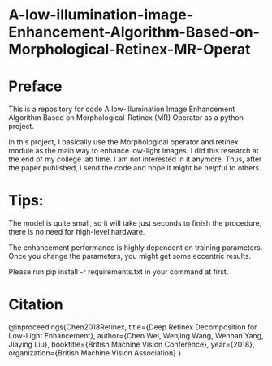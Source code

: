# A-low-illumination-image-Enhancement-Algorithm-Based-on-Morphological-Retinex-MR-Operat
# Preface
This is a repository for code A low-illumination Image Enhancement Algorithm Based on Morphological-Retinex
(MR) Operator as a python project.

In this project, I basically use the Morphological operator and retinex module as the main way to enhance low-light images.
I did this research at the end of my college lab time. I am not interested in it anymore. Thus, after the paper published, I send the code and hope it might be helpful to others.

# Tips:
The model is quite small, so it will take just seconds to finish the procedure, there is no need for high-level hardware.

The enhancement performance is highly dependent on training parameters. Once you change the parameters, you might get some eccentric results.

Please run pip install -r requirements.txt in your command at first.


# Citation
@inproceedings{Chen2018Retinex,
 title={Deep Retinex Decomposition for Low-Light Enhancement},
 author={Chen Wei, Wenjing Wang, Wenhan Yang, Jiaying Liu},
 booktitle={British Machine Vision Conference},
 year={2018},
 organization={British Machine Vision Association}
}

